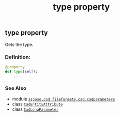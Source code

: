 ﻿---
title: type property
second_title: Aspose.CAD for Python via .NET API References
description: 
type: docs
weight: 40
url: /aspose.cad.fileformats.cad.cadparameters/cadlongparameter/type/
is_root: false
---

## type property


Gets the type.
### Definition:
```python
@property
def type(self):
    ...
```

### See Also
* module [`aspose.cad.fileformats.cad.cadparameters`](../../)
* class [`CadEntityAttribute`](/cad/python-net/aspose.cad.fileformats.cad/cadentityattribute)
* class [`CadLongParameter`](/cad/python-net/aspose.cad.fileformats.cad.cadparameters/cadlongparameter)
